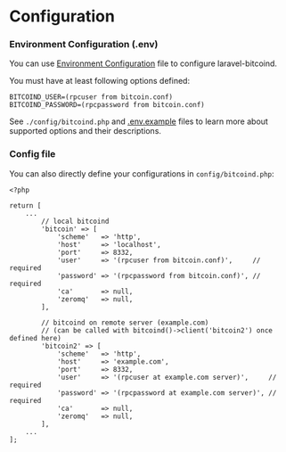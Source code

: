 Configuration
======================

### Environment Configuration (.env)
You can use [Environment Configuration](https://laravel.com/docs/master/configuration#environment-configuration) file to configure laravel-bitcoind.

You must have at least following options defined:
```
BITCOIND_USER=(rpcuser from bitcoin.conf)
BITCOIND_PASSWORD=(rpcpassword from bitcoin.conf)
```
See `./config/bitcoind.php` and [.env.example](https://github.com/denpamusic/laravel-bitcoinrpc/blob/master/.env.example) files to learn more about supported options and their descriptions.

### Config file
You can also directly define your configurations in `config/bitcoind.php`:
```
<?php

return [
    ...
        // local bitcoind
        'bitcoin' => [
            'scheme'   => 'http',
            'host'     => 'localhost',
            'port'     => 8332,
            'user'     => '(rpcuser from bitcoin.conf)',     // required
            'password' => '(rpcpassword from bitcoin.conf)', // required
            'ca'       => null,
            'zeromq'   => null,
        ],

        // bitcoind on remote server (example.com)
        // (can be called with bitcoind()->client('bitcoin2') once defined here)
        'bitcoin2' => [
            'scheme'   => 'http',
            'host'     => 'example.com',
            'port'     => 8332,
            'user'     => '(rpcuser at example.com server)',     // required
            'password' => '(rpcpassword at example.com server)', // required
            'ca'       => null,
            'zeromq'   => null,
        ],
    ...
];
```

